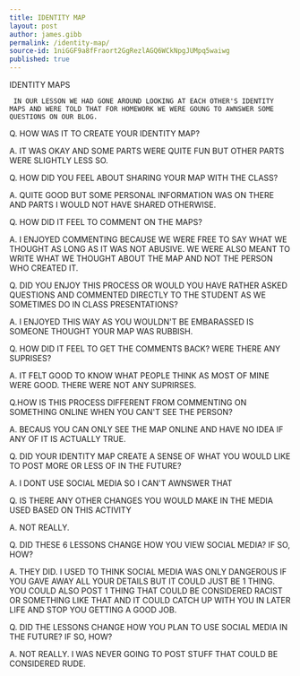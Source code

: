 ```yaml
---
title: IDENTITY MAP
layout: post
author: james.gibb
permalink: /identity-map/
source-id: 1niGGF9a8fFraort2GgRezlAGQ6WCkNpgJUMpq5waiwg
published: true
---
```

IDENTITY MAPS

     IN OUR LESSON WE HAD GONE AROUND LOOKING AT EACH OTHER'S IDENTITY MAPS AND WERE TOLD THAT FOR HOMEWORK WE WERE GOUNG TO AWNSWER SOME QUESTIONS ON OUR BLOG.

Q.  HOW WAS IT TO CREATE YOUR IDENTITY MAP?

A.  IT WAS OKAY AND SOME PARTS WERE QUITE FUN BUT OTHER PARTS WERE SLIGHTLY LESS SO.

Q. HOW DID YOU FEEL ABOUT SHARING YOUR MAP WITH THE CLASS?

A.  QUITE GOOD BUT SOME PERSONAL INFORMATION WAS ON THERE AND PARTS I WOULD NOT HAVE SHARED OTHERWISE.

Q. HOW DID IT FEEL TO COMMENT ON THE MAPS?

A. I ENJOYED COMMENTING BECAUSE WE WERE FREE TO SAY WHAT WE THOUGHT AS LONG AS IT WAS NOT ABUSIVE. WE WERE ALSO MEANT TO WRITE WHAT WE THOUGHT ABOUT THE MAP AND NOT THE PERSON WHO CREATED IT. 

Q.  DID YOU ENJOY THIS PROCESS OR WOULD YOU HAVE RATHER ASKED QUESTIONS AND COMMENTED DIRECTLY TO THE STUDENT AS WE SOMETIMES DO IN CLASS PRESENTATIONS?

A.  I ENJOYED THIS WAY AS YOU WOULDN'T BE EMBARASSED IS SOMEONE THOUGHT YOUR MAP WAS RUBBISH.

Q. HOW DID IT FEEL TO GET THE COMMENTS BACK? WERE THERE ANY SUPRISES?

A. IT FELT GOOD TO KNOW WHAT PEOPLE THINK AS MOST OF MINE WERE GOOD. THERE WERE NOT ANY SUPRIRSES.

Q.HOW IS THIS PROCESS DIFFERENT FROM COMMENTING ON SOMETHING ONLINE WHEN YOU CAN'T SEE THE PERSON?

A. BECAUS YOU CAN ONLY SEE THE MAP ONLINE AND HAVE NO IDEA IF ANY OF IT IS ACTUALLY TRUE.

Q. DID YOUR IDENTITY MAP CREATE A SENSE OF WHAT YOU WOULD LIKE TO POST MORE OR LESS OF IN THE FUTURE?

A. I DONT USE SOCIAL MEDIA SO I CAN'T AWNSWER THAT

Q. IS THERE ANY OTHER CHANGES YOU WOULD MAKE IN THE MEDIA USED BASED ON THIS ACTIVITY

A. NOT REALLY.

Q. DID THESE 6 LESSONS CHANGE HOW YOU VIEW SOCIAL MEDIA? IF SO, HOW?

A. THEY DID. I USED TO THINK SOCIAL MEDIA WAS ONLY DANGEROUS IF YOU GAVE AWAY ALL YOUR DETAILS BUT IT COULD JUST BE 1 THING. YOU COULD ALSO POST 1 THING THAT COULD BE CONSIDERED RACIST OR SOMETHING LIKE THAT AND IT COULD CATCH UP WITH YOU IN LATER LIFE AND STOP YOU GETTING A GOOD JOB.

Q. DID THE LESSONS CHANGE HOW YOU PLAN TO USE SOCIAL MEDIA IN THE FUTURE? IF SO, HOW?

A. NOT REALLY. I WAS NEVER GOING TO POST STUFF THAT COULD BE CONSIDERED RUDE.

